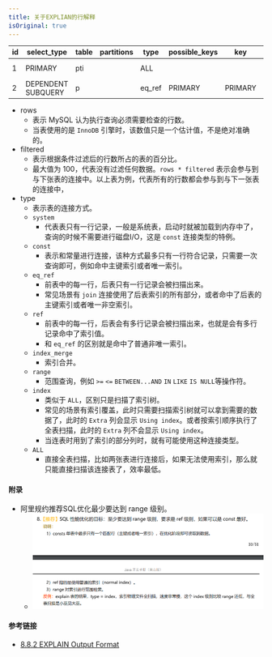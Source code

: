 ```yaml
---
title: 关于EXPLIAN的行解释
isOriginal: true
---
```


| id | select_type | table | partitions | type | possible_keys | key | key_len | ref | rows | filtered | Extra |
| --- | --- | --- | --- | --- | --- | --- | --- | --- | --- | --- | --- |
| 1 | PRIMARY | pti |  | ALL |  |  |  |  | 16170 | 100.0 | Using where |
| 2 | DEPENDENT SUBQUERY | p |  | eq_ref | PRIMARY | PRIMARY | 56 | product_transfer.ti.product_id | 1 | 10.0 | Using where |

- rows
   - 表示 MySQL 认为执行查询必须需要检查的行数。
   - 当表使用的是 `InnoDB` 引擎时，该数值只是一个估计值，不是绝对准确的。
- filtered
   - 表示根据条件过滤后的行数所占的表的百分比。
   - 最大值为 100，代表没有过滤任何数据。`rows * filtered` 表示会参与到与下张表的连接中。以上表为例，代表所有的行数都会参与到与下一张表的连接中，
- type
   - 表示表的连接方式。
   - `system`
      - 代表表只有一行记录，一般是系统表，启动时就被加载到内存中了，查询的时候不需要进行磁盘I/O，这是 `const` 连接类型的特例。
   - `const`
      - 表示和常量进行连接，该种方式最多只有一行符合记录，只需要一次查询即可，例如命中主键索引或者唯一索引。
   - `eq_ref`
      - 前表中的每一行，后表只有一行记录会被扫描出来。
      - 常见场景有 `join` 连接使用了后表索引的所有部分，或者命中了后表的主键索引或者唯一非空索引。
   - `ref`
      - 前表中的每一行，后表会有多行记录会被扫描出来，也就是会有多行记录命中了索引值。
      - 和 `eq_ref` 的区别就是命中了普通非唯一索引。
   - `index_merge`
      - 索引合并。
   - `range`
      - 范围查询，例如 `>=` `<=` `BETWEEN...AND` `IN` `LIKE` `IS NULL`等操作符。
   - `index`
      - 类似于 `ALL`，区别只是扫描了索引树。
      - 常见的场景有索引覆盖，此时只需要扫描索引树就可以拿到需要的数据了，此时的 `Extra` 列会显示 `Using index`。或者按索引顺序执行了全表扫描，此时的 `Extra` 列不会显示 `Using index`。
      - 当连表时用到了索引的部分列时，就有可能使用这种连接类型。
   - `ALL`
      - 直接全表扫描，比如两张表进行连接后，如果无法使用索引，那么就只能直接扫描该连接表了，效率最低。
#### 附录

- 阿里规约推荐SQL优化最少要达到 range 级别。
   - ![SQL调优推荐](./assets/sql-tuning.png)
#### 参考链接

- [8.8.2 EXPLAIN Output Format](https://dev.mysql.com/doc/refman/5.7/en/explain-output.html#explain_rows)
